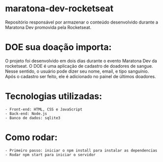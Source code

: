 # maratona-dev-rocketseat
 Repositório responsável por armazenar o conteúdo desenvolvido durante a Maratona Dev promovida pela Rocketseat.

# DOE sua doação importa:

O projeto foi desenvolvido em dois dias durante o evento Maratona Dev da rocketseat.
O DOE é uma aplicação de cadastro de doadores de sangue.
Nesse sentido, o usuário pode dizer seu nome, email, e tipo sanguínio.
Após o cadastro ser feito, ele é adicionado no painel de últimos doadores.

# Tecnologias utilizadas:
    - Front-end: HTML, CSS e JavaScript
    - Back-end: Node.js
    - Banco de dados: sqlite3

# Como rodar:
    - Primeiro passo: iniciar o npm install para instalar as dependencias
    - Rodar npm start para iniciar o servidor
